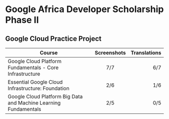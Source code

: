 # Google Africa Developer Scholarship Phase II

## Google Cloud Practice Project

| Course                                                           | Screenshots | Translations |
| ---------------------------------------------------------------- | :---------: | -----------: |
| Google Cloud Platform Fundamentals - Core Infrastructure         |     7/7     |          6/7 |
| Essential Google Cloud Infrastructure: Foundation                |     2/6     |          1/6 |
| Google Cloud Platform Big Data and Machine Learning Fundamentals |     2/5     |          0/5 |
